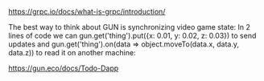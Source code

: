 https://grpc.io/docs/what-is-grpc/introduction/

The best way to think about GUN is synchronizing video game state: In 2 lines of code we can gun.get('thing').put({x: 0.01, y: 0.02, z: 0.03}) to send updates and gun.get('thing').on(data => object.moveTo(data.x, data.y, data.z)) to read it on another machine:

https://gun.eco/docs/Todo-Dapp